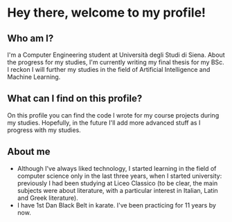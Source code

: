 <h1>Hey there, welcome to my profile!</h1>

<h2>Who am I?</h2>
I'm a Computer Engineering student at Università degli Studi di Siena. About the progress for my studies, I'm currently writing my final thesis for my BSc. 
I reckon I will further my studies in the field of Artificial Intelligence and Machine Learning.

<h2>What can I find on this profile?</h2>
On this profile you can find the code I wrote for my course projects during my studies. Hopefully, in the future I'll add more advanced stuff as I progress with my studies.

<h2>About me</h2>
<ul>
  <li>Although I've always liked technology, I started learning in the field of computer science only in the last three years, when I started university: previously I had been studying at Liceo Classico (to be clear, the main subjects were about literature, with a particular interest in Italian, Latin and Greek literature).</li>
  <li>I have 1st Dan Black Belt in karate. I've been practicing for 11 years by now.</li>
</ul>


<!---
- 👋 Hi, I’m @lnigi
- 👀 I’m interested in ...
- 🌱 I’m currently learning ...
- 💞️ I’m looking to collaborate on ...
- 📫 How to reach me ...
- ⚡ Fun fact: ...

--->
<!---
lnigi/lnigi is a ✨ special ✨ repository because its `README.md` (this file) appears on your GitHub profile.
You can click the Preview link to take a look at your changes.
--->
